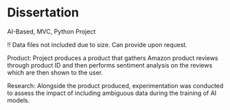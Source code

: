 # Dissertation

AI-Based, MVC, Python Project

!! Data files not included due to size. Can provide upon request.

Product: Project produces a product that gathers Amazon product reviews through product ID and then performs sentiment analysis on the reviews which are then shown to the user.

Research: Alongside the product produced, experimentation was conducted to assess the impact of including ambiguous data during the training of AI models.
